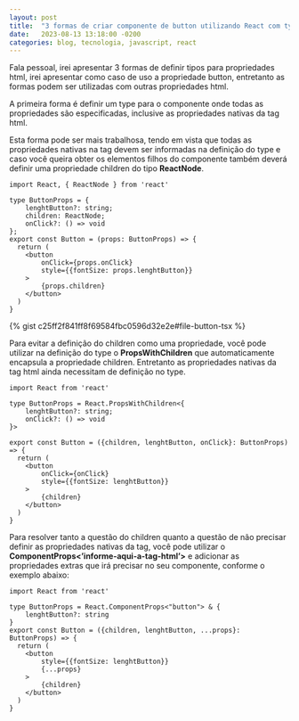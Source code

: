 ```yaml
---
layout: post
title:  "3 formas de criar componente de button utilizando React com typescript"
date:   2023-08-13 13:18:00 -0200
categories: blog, tecnologia, javascript, react
---
```


Fala pessoal, irei apresentar 3 formas de definir tipos para propriedades html, irei apresentar como caso de uso a propriedade button, entretanto as formas podem ser utilizadas com outras propriedades html. 

A primeira forma é definir um type para o componente onde todas as propriedades são especificadas, inclusive as propriedades nativas da tag html.

Esta forma pode ser mais trabalhosa, tendo em vista que todas as propriedades nativas na tag devem ser informadas na definição do type e caso você queira obter os elementos filhos do componente também deverá definir uma propriedade children do tipo **ReactNode**.

```
import React, { ReactNode } from 'react'

type ButtonProps = {
    lenghtButton?: string;
    children: ReactNode;
    onClick?: () => void
};
export const Button = (props: ButtonProps) => {
  return (
    <button
        onClick={props.onClick}
        style={{fontSize: props.lenghtButton}}
    >
        {props.children}
    </button>
  )
}
```

{% gist c25ff2f841ff8f69584fbc0596d32e2e#file-button-tsx %}

Para evitar a definição do children como uma propriedade, você pode utilizar na definição do type o **PropsWithChildren** que automaticamente encapsula a propriedade children.  Entretanto as propriedades nativas da tag html ainda necessitam de definição no type. 

```
import React from 'react'

type ButtonProps = React.PropsWithChildren<{
    lenghtButton?: string;
    onClick?: () => void
}>

export const Button = ({children, lenghtButton, onClick}: ButtonProps) => {
  return (
    <button
        onClick={onClick}
        style={{fontSize: lenghtButton}}
    >
        {children}
    </button>
  )
}
```

Para resolver tanto a questão do children quanto a questão de não precisar definir as propriedades nativas da tag, você pode utilizar o **ComponentProps<’informe-aqui-a-tag-html’>** e adicionar as propriedades extras que irá precisar no seu componente, conforme o exemplo abaixo:

```
import React from 'react'

type ButtonProps = React.ComponentProps<"button"> & {
    lenghtButton?: string
}
export const Button = ({children, lenghtButton, ...props}: ButtonProps) => {
  return (
    <button 
        style={{fontSize: lenghtButton}}
        {...props}
    >
        {children}
    </button>
  )
}
```
